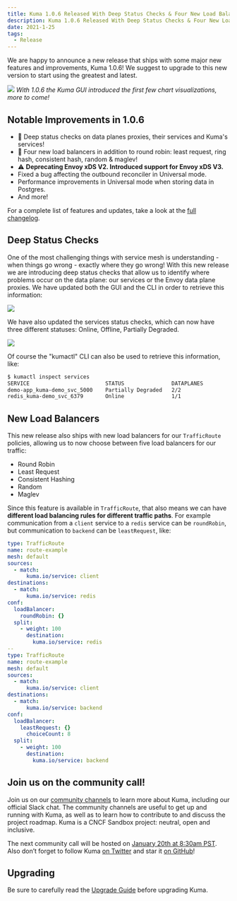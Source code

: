```yaml
---
title: Kuma 1.0.6 Released With Deep Status Checks & Four New Load Balancers
description: Kuma 1.0.6 Released With Deep Status Checks & Four New Load Balancers
date: 2021-1-25
tags:
  - Release
---
```


We are happy to announce a new release that ships with some major new features and improvements, Kuma 1.0.6! We suggest to upgrade to this new version to start using the greatest and latest.

![](/images/blog/1_0_6_overview.png)
_With 1.0.6 the Kuma GUI introduced the first few chart visualizations, more to come!_

## Notable Improvements in 1.0.6

* 🚀 Deep status checks on data planes proxies, their services and Kuma's services!
* 🚀 Four new load balancers in addition to round robin: least request, ring hash, consistent hash, random & maglev!
* ⚠️ **Deprecating Envoy xDS V2. Introduced support for Envoy xDS V3.**
* Fixed a bug affecting the outbound reconciler in Universal mode.
* Performance improvements in Universal mode when storing data in Postgres.
* And more!

For a complete list of features and updates, take a look at the [full changelog](https://github.com/kumahq/kuma/blob/master/CHANGELOG.md).

## Deep Status Checks

One of the most challenging things with service mesh is understanding - when things go wrong - exactly where they go wrong! With this new release we are introducing deep status checks that allow us to identify where problems occur on the data plane: our services or the Envoy data plane proxies. We have updated both the GUI and the CLI in order to retrieve this information:

![](/images/blog/1_0_6_dp_status.png)

We have also updated the services status checks, which can now have three different statuses: Online, Offline, Partially Degraded.

![](/images/blog/1_0_6_service_status.png)

Of course the "kumactl" CLI can also be used to retrieve this information, like:

```sh
$ kumactl inspect services 
SERVICE                        STATUS               DATAPLANES 
demo-app_kuma-demo_svc_5000    Partially Degraded   2/2 
redis_kuma-demo_svc_6379       Online               1/1
```

## New Load Balancers

This new release also ships with new load balancers for our `TrafficRoute` policies, allowing us to now choose between five load balancers for our traffic:

* Round Robin
* Least Request
* Consistent Hashing
* Random
* Maglev

Since this feature is available in `TrafficRoute`, that also means we can have **different load balancing rules for different traffic paths**. For example communication from a `client` service to a `redis` service can be `roundRobin`, but communication to `backend` can be `leastRequest`, like:

```yaml
type: TrafficRoute
name: route-example
mesh: default
sources:
  - match:
      kuma.io/service: client
destinations:
  - match:
      kuma.io/service: redis
conf:
  loadBalancer:
    roundRobin: {}
  split:
    - weight: 100
      destination:
        kuma.io/service: redis
--
type: TrafficRoute
name: route-example
mesh: default
sources:
  - match:
      kuma.io/service: client
destinations:
  - match:
      kuma.io/service: backend
conf:
  loadBalancer:
    leastRequest: {}
      choiceCount: 8
  split:
    - weight: 100
      destination:
        kuma.io/service: backend
```

## Join us on the community call!

Join us on our [community channels](https://kuma.io/community/) to learn more about Kuma, including our official Slack chat. The community channels are useful to get up and running with Kuma, as well as to learn how to contribute to and discuss the project roadmap. Kuma is a CNCF Sandbox project: neutral, open and inclusive.

The next community call will be hosted on [January 20th at 8:30am PST](https://kuma.io/community/). Also don’t forget to follow Kuma [on Twitter](https://twitter.com/kumamesh) and star it [on GitHub](https://github.com/kumahq/kuma)!

## Upgrading

Be sure to carefully read the [Upgrade Guide](https://github.com/kumahq/kuma/blob/master/UPGRADE.md) before upgrading Kuma.